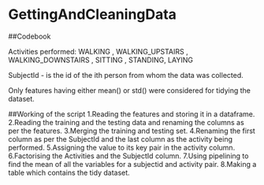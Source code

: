 # GettingAndCleaningData
##Codebook

Activities performed:
WALKING
, WALKING_UPSTAIRS
, WALKING_DOWNSTAIRS
, SITTING
, STANDING, LAYING



SubjectId - is the id of the ith person from whom the data was collected.



Only features having either mean() or std() were considered for tidying the dataset.



##Working of the script
1.Reading the features and storing it in a dataframe.
2.Reading the training and the testing data and renaming the columns as per the features.
3.Merging the training and testing set.
4.Renaming the first column as per the SubjectId and the last column as the activity being performed.
5.Assigning the value to its key pair in the activity column.
6.Factorising the Activities and the SubjectId column.
7.Using pipelining to find the mean of all the variables for a subjectid and activity pair.
8.Making a table which contains the tidy dataset. 